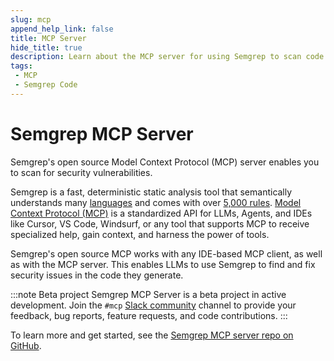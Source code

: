 ```yaml
---
slug: mcp
append_help_link: false
title: MCP Server
hide_title: true
description: Learn about the MCP server for using Semgrep to scan code for security vulnerabilities.
tags:
 - MCP
 - Semgrep Code
---
```


# Semgrep MCP Server

Semgrep's open source Model Context Protocol (MCP) server enables you to scan for security vulnerabilities.

Semgrep is a fast, deterministic static analysis tool that semantically understands many [languages](https://semgrep.dev/docs/supported-languages) and comes with over [5,000 rules](https://semgrep.dev/registry). [Model Context Protocol (MCP)](https://modelcontextprotocol.io/) is a standardized API for LLMs, Agents, and IDEs like Cursor, VS Code, Windsurf, or any tool that supports MCP to receive specialized help, gain context, and harness the power of tools.

Semgrep's open source MCP works with any IDE-based MCP client, as well as with the MCP server. This enables LLMs to use Semgrep to find and fix security issues in the code they generate.

:::note Beta project
Semgrep MCP Server is a beta project in active development. Join the `#mcp` [Slack community](https://go.semgrep.dev/slack) channel to provide your feedback, bug reports, feature requests, and code contributions.
:::

To learn more and get started, see the [Semgrep MCP server repo on GitHub](https://github.com/semgrep/mcp).
